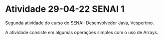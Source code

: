# Atividade 29-04-22 SENAI 1
Segunda atividade do curso do SENAI: Desenvolvedor Java, Vespertino.

A atividade consiste em algumas operações simples com o uso de Arrays.
